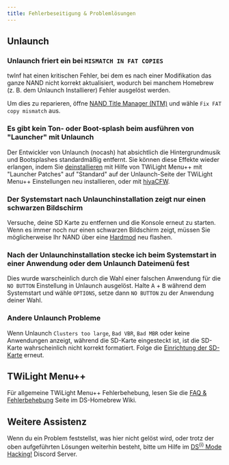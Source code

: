 ```yaml
---
title: Fehlerbeseitigung & Problemlösungen
---
```


## Unlaunch
### Unlaunch friert ein bei `MISMATCH IN FAT COPIES`

twlnf hat einen kritischen Fehler, bei dem es nach einer Modifikation das ganze NAND nicht korrekt aktualisiert, wodurch bei manchem Homebrew (z. B. dem Unlaunch Installierer) Fehler ausgelöst werden.

Um dies zu reparieren, öffne [NAND Title Manager (NTM)](https://github.com/Epicpkmn11/NTM/releases) und wähle `Fix FAT copy mismatch` aus.

### Es gibt kein Ton- oder Boot-splash beim ausführen von "Launcher" mit Unlaunch

Der Entwickler von Unlaunch (nocash) hat absichtlich die Hintergrundmusik und Bootsplashes standardmäßig entfernt. Sie können diese Effekte wieder erlangen, indem Sie [deinstallieren](installing-unlaunch.html) mit Hilfe von TWiLight Menu++ mit "Launcher Patches" auf "Standard" auf der Unlaunch-Seite der TWiLight Menu++ Einstellungen neu installieren, oder mit [hiyaCFW](https://wiki.ds-homebrew.com/hiyacfw/installing).

### Der Systemstart nach Unlaunchinstallation zeigt nur einen schwarzen Bildschirm

Versuche, deine SD Karte zu entfernen und die Konsole erneut zu starten. Wenn es immer noch nur einen schwarzen Bildschirm zeigt, müssen Sie möglicherweise Ihr NAND über eine [Hardmod](https://wiki.ds-homebrew.com/ds-index/hardmod) neu flashen.

### Nach der Unlaunchinstallation stecke ich beim Systemstart in einer Anwendung oder dem Unlaunch Dateimenü fest

Dies wurde warscheinlich durch die Wahl einer falschen Anwendung für die `NO BUTTON` Einstellung in Unlaunch ausgelöst. Halte <kbd class="face">A</kbd> + <kbd class="face">B</kbd> während dem Systemstart und wähle `OPTIONS`, setze dann `NO BUTTON` zu der Anwendung deiner Wahl.

### Andere Unlaunch Probleme

Wenn Unlaunch `Clusters too large`, `Bad VBR`, `Bad MBR` oder keine Anwendungen anzeigt, während die SD-Karte eingesteckt ist, ist die SD-Karte wahrscheinlich nicht korrekt formatiert. Folge die [Einrichtung der SD-Karte](sd-card-setup.html) erneut.

## TWiLight Menu++

Für allgemeine TWiLight Menu++ Fehlerbehebung, lesen Sie die [FAQ & Fehlerbehebung](https://wiki.ds-homebrew.com/twilightmenu/faq) Seite im DS-Homebrew Wiki.

## Weitere Assistenz

Wenn du ein Problem feststellst, was hier nicht gelöst wird, oder trotz der oben aufgeführten Lösungen weiterhin besteht, bitte um Hilfe im [DS<sup>(i)</sup> Mode Hacking!](https://discord.gg/fCzqcWteC4) Discord Server.
